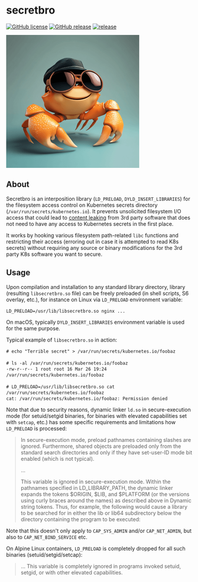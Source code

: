 # secretbro

[![GitHub license](https://img.shields.io/github/license/dkorunic/secretbro.svg)](https://github.com/dkorunic/secretbro/blob/master/LICENSE.txt)
[![GitHub release](https://img.shields.io/github/release/dkorunic/secretbro.svg)](https://github.com/dkorunic/secretbro/releases/latest)
[![release](https://github.com/dkorunic/secretbro/actions/workflows/release.yml/badge.svg)](https://github.com/dkorunic/secretbro/actions/workflows/release.yml)

![](spycrab.png)

## About

Secretbro is an interposition library (`LD_PRELOAD`, `DYLD_INSERT_LIBRARIES`) for the filesystem access control on Kubernetes secrets directory (`/var/run/secrets/kubernetes.io`). It prevents unsolicited filesystem I/O access that could lead to [content leaking](https://www.wiz.io/blog/ingress-nginx-kubernetes-vulnerabilities) from 3rd party software that does not need to have any access to Kubernetes secrets in the first place.

It works by hooking various filesystem path-related `libc` functions and restricting their access (erroring out in case it is attempted to read K8s secrets) without requiring any source or binary modifications for the 3rd party K8s software you want to secure.

## Usage

Upon compilation and installation to any standard library directory, library (resulting `libsecretbro.so` file) can be freely preloaded (in shell scripts, S6 overlay, etc.), for instance on Linux via `LD_PRELOAD` environment variable:

```shell
LD_PRELOAD=/usr/lib/libsecretbro.so nginx ...
```

On macOS, typically `DYLD_INSERT_LIBRARIES` environment variable is used for the same purpose.

Typical example of `libsecretbro.so` in action:

```shell
# echo "Terrible secret" > /var/run/secrets/kubernetes.io/foobaz

# ls -al /var/run/secrets/kubernetes.io/foobaz
-rw-r--r-- 1 root root 16 Mar 26 19:24 /var/run/secrets/kubernetes.io/foobaz

# LD_PRELOAD=/usr/lib/libsecretbro.so cat /var/run/secrets/kubernetes.io/foobaz
cat: /var/run/secrets/kubernetes.io/foobaz: Permission denied
```

Note that due to security reasons, dynamic linker `ld.so` in secure-execution mode (for setuid/setgid binaries, for binaries with elevated capabilities set with `setcap`, etc.) has some specific requirements and limitations how `LD_PRELOAD` is processed:

> In secure-execution mode, preload pathnames containing slashes are ignored. Furthermore, shared objects are preloaded only from the standard search directories and only if they have set-user-ID mode bit enabled (which is not typical).
>
> ...
>
> This variable is ignored in secure-execution mode.
> Within the pathnames specified in LD_LIBRARY_PATH, the dynamic linker expands the tokens $ORIGIN, $LIB, and $PLATFORM (or the versions using curly braces around the names) as described above in Dynamic string tokens. Thus, for example, the following would cause a library to be searched for in either the lib or lib64 subdirectory below the directory containing the program to be executed:

Note that this doesn't only apply to `CAP_SYS_ADMIN` and/or `CAP_NET_ADMIN`, but also to `CAP_NET_BIND_SERVICE` etc.

On Alpine Linux containers, `LD_PRELOAD` is completely dropped for all such binaries (setuid/setgid/setcap):

> ... This variable is completely ignored in programs invoked setuid, setgid, or with other elevated capabilities.
